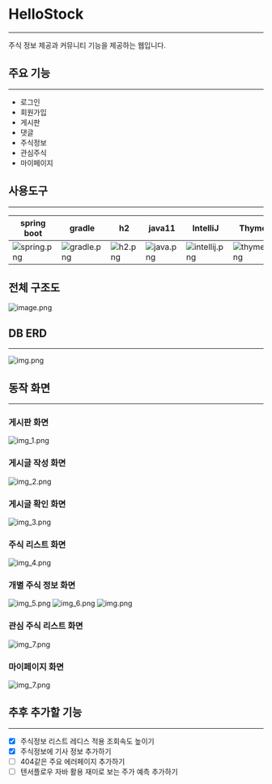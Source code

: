 # HelloStock
***
주식 정보 제공과 커뮤니티 기능을 제공하는 웹입니다.

## 주요 기능
***
- 로그인
- 회원가입
- 게시판 
- 댓글
- 주식정보
- 관심주식
- 마이페이지

## 사용도구
***
| spring boot                              | gradle                                   | h2                                    | java11                                 | IntelliJ                                     | Thymeleaf                                      | redis                                   |
|------------------------------------------|------------------------------------------|---------------------------------------|----------------------------------------|----------------------------------------------|------------------------------------------------|-----------------------------------------|
| ![spring.png](readme_image%2Fspring.png) | ![gradle.png](readme_image%2Fgradle.png) | ![h2.png](readme_image%2Fh2.png)      | ![java.png](readme_image%2Fjava.png)   | ![intellij.png](readme_image%2Fintellij.png) | ![thymeleaf.png](readme_image%2Fthymeleaf.png) | ![redis.png](readme_image%2Fredis.png)  |

## 전체 구조도
![image.png](readme_image%2Fimage.png)
## DB ERD
***
![img.png](readme_image/erd.png)

## 동작 화면
***
### 게시판 화면
![img_1.png](readme_image/img_1.png)
### 게시글 작성 화면
![img_2.png](readme_image/img_2.png)
### 게시글 확인 화면
![img_3.png](readme_image/img_3.png)
### 주식 리스트 화면
![img_4.png](readme_image/img_4.png)
### 개별 주식 정보 화면
![img_5.png](readme_image/img_5.png)
![img_6.png](readme_image/img_6.png)
![img.png](readme_image%2Fimg.png)
### 관심 주식 리스트 화면
![img_7.png](readme_image/img_7.png)
### 마이페이지 화면
![img_7.png](readme_image/img_8.png)
## 추후 추가할 기능
***
- [x] 주식정보 리스트 레디스 적용 조회속도 높이기
- [x] 주식정보에 기사 정보 추가하기
- [ ] 404같은 주요 에러페이지 추가하기
- [ ] 텐서플로우 자바 활용 재미로 보는 주가 예측 추가하기
